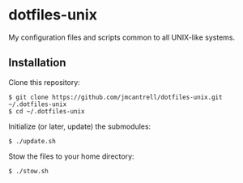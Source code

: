 # dotfiles-unix

My configuration files and scripts common to all UNIX-like systems.

## Installation

Clone this repository:

```
$ git clone https://github.com/jmcantrell/dotfiles-unix.git ~/.dotfiles-unix
$ cd ~/.dotfiles-unix
```

Initialize (or later, update) the submodules:

```
$ ./update.sh
```

Stow the files to your home directory:

```
$ ./stow.sh
```
